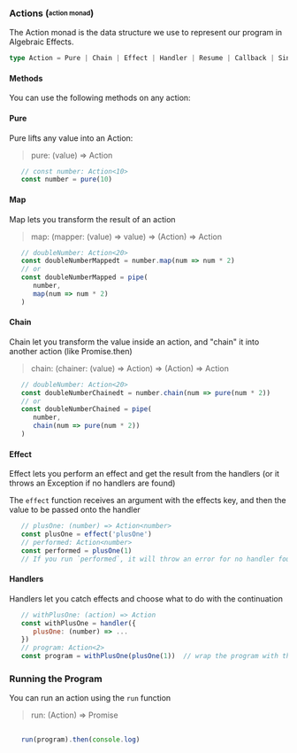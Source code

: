 
### Actions (<sub><sup>action monad</sup></sub>)
The Action monad is the data structure we use to represent our program in Algebraic Effects.
```typescript
type Action = Pure | Chain | Effect | Handler | Resume | Callback | SingleCallback
```
#### Methods
You can use the following methods on any action:

#### Pure
Pure lifts any value into an Action: 
> pure: (value) => Action
```javascript
   // const number: Action<10>
   const number = pure(10)
```
#### Map
Map lets you transform the result of an action 
> map: (mapper: (value) => value) => (Action) => Action
```javascript
   // doubleNumber: Action<20>
   const doubleNumberMappedt = number.map(num => num * 2)
   // or
   const doubleNumberMapped = pipe(
      number, 
      map(num => num * 2)
   ) 
```
#### Chain
Chain let you transform the value inside an action, and "chain" it into another action (like Promise.then) 
> chain: (chainer: (value) => Action) => (Action) => Action
```javascript
   // doubleNumber: Action<20>
   const doubleNumberChainedt = number.chain(num => pure(num * 2))
   // or
   const doubleNumberChained = pipe(
      number,
      chain(num => pure(num * 2))
   )
```


#### Effect
Effect lets you perform an effect and get the result from the handlers (or it throws an Exception if no handlers are found)

The `effect` function receives an argument with the effects key, and then the value to be passed onto the handler 
```javascript
   // plusOne: (number) => Action<number>
   const plusOne = effect('plusOne')
   // performed: Action<number>
   const performed = plusOne(1)
   // If you run `performed`, it will throw an error for no handler found
```

#### Handlers
Handlers let you catch effects and choose what to do with the continuation
```javascript
   // withPlusOne: (action) => Action 
   const withPlusOne = handler({
      plusOne: (number) => ...
   }) 
   // program: Action<2>
   const program = withPlusOne(plusOne(1))  // wrap the program with the handler to handler it
```

### Running the Program
You can run an action using the `run` function
> run: (Action) => Promise
```javascript
   
   run(program).then(console.log)
```
